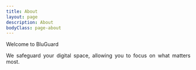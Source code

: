 ```yaml
---
title: About
layout: page
description: About
bodyClass: page-about
---
```


<div class="team-content" style="text-align: justify;">

Welcome to BluGuard

We safeguard your digital space, allowing you to focus on what matters most.

</div>
